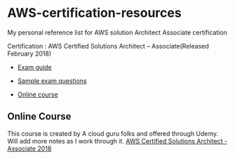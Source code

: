 # AWS-certification-resources
My personal reference list for AWS solution Architect Associate certification

Certification : AWS Certified Solutions Architect – Associate(Released February 2018) 

- [Exam guide](https://d1.awsstatic.com/training-and-certification/docs-sa-assoc/AWS_Certified_Solutions_Architect_Associate_Feb_2018_%20Exam_Guide_v1.5.2.pdf)

- [Sample exam questions](https://d1.awsstatic.com/training-and-certification/docs-sa-assoc/AWS_Certified_Solutions%20Architect_Associate_Feb_2018_Sample%20Questions_v1.0.pdf)

- [Online course](#Online-Course)   



## Online Course
This course is created by A cloud guru folks and offered through Udemy. Will add more notes as I work through it.
[AWS Certified Solutions Architect - Associate 2018](https://www.udemy.com/aws-certified-solutions-architect-associate/)


